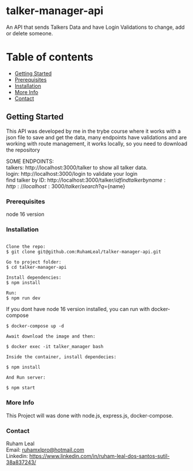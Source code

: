 # talker-manager-api

An API that sends Talkers Data and have Login Validations to change, add or delete someone.


# Table of contents

- [Getting Started](#getting-started)
- [Prerequisites](#prerequisites)
- [Installation](#installation)
- [More Info](#more-info)
- [Contact](#contact)

## Getting Started

This API was developed by me in the trybe course where it works with a json file to save and get the data, many endpoints have validations and are working with route management, it works locally, so you need to download the repository


SOME ENDPOINTS:    
talkers: http://localhost:3000/talker to show all talker data.     
login: http://localhost:3000/login to validate your login    
find talker by ID: http://localhost:3000/talker/${id}          
find talker by name: http://localhost:3000/talker/search?q=${name}    

### Prerequisites

node 16 version

### Installation

```

Clone the repo:   
$ git clone git@github.com:RuhamLeal/talker-manager-api.git    

Go to project folder:     
$ cd talker-manager-api     

Install dependencies:    
$ npm install

Run:    
$ npm run dev

```
If you dont have node 16 version installed, you can run with docker-compose
```
$ docker-compose up -d
 
Await download the image and then:

$ docker exec -it talker_manager bash

Inside the container, install dependecies:

$ npm install

And Run server:

$ npm start
```

### More Info

This Project will was done with node.js, express.js, docker-compose.

### Contact

Ruham Leal    
Email: ruhamxlpro@hotmail.com    
Linkedin: https://www.linkedin.com/in/ruham-leal-dos-santos-sutil-38a837243/
